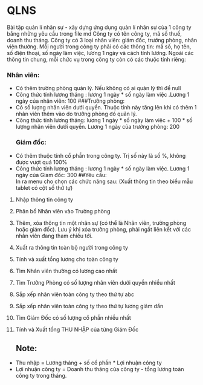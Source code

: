 # QLNS
Bài tập quản lí nhân sự - xây dựng ứng dụng quản lí nhân sự của 1 công ty bằng những yêu cầu trong file md
Công ty có tên công ty, mã số thuế, doanh thu tháng. Công ty có 3 loại nhân viên: giám đốc, trưởng phòng, nhân viên thường. Mỗi người trong công ty phải
có các thông tin: mã số, họ tên, số điện thoại, số ngày làm việc, lương 1 ngày và cách tính lương. Ngoài các thông tin chung, mỗi chức vụ trong công ty
còn có các thuộc tính riêng:

### Nhân viên:
- Có thêm trưởng phòng quản lý. Nếu không có ai quản lý thì để null
- Công thức tính lương tháng : lương 1 ngày * số ngày làm việc .Lương 1 ngày của nhân viên: 100
  ###Trưởng phòng:
- Có số lượng nhân viên dưới quyền. Thuộc tính này tăng lên khi có thêm 1 nhân viên thêm vào do trưởng phòng đó quản lý.
- Công thức tính lương tháng: lương 1 ngày * số ngày làm việc + 100 * số lượng nhân viên dưới quyền. Lương 1 ngày của trưởng phòng: 200
  ### Giám đốc:
- Có thêm thuộc tính cổ phần trong công ty. Trị số này là số %, không được vượt quá 100%
- Công thức tính lương tháng : lương 1 ngày * số ngày làm việc. Lương 1 ngày của Giam đốc: 300
  ##Yêu cầu:   
  In ra menu cho chọn các chức năng sau: (Xuất thông tin theo biểu mẫu tablet có cột số thứ tự)
1. Nhập thông tin công ty
2. Phân bổ Nhân viên vào Trưởng phòng
3. Thêm, xóa thông tin một nhân sự (có thể là Nhân viên, trưởng phòng hoặc giám đốc). Lưu ý khi xóa trưởng phòng, phải ngắt liên kết với các nhân viên
   đang tham chiếu tới.
4. Xuất ra thông tin toàn bộ người trong công ty
5. Tính và xuất tổng lương cho toàn công ty
6. Tìm Nhân viên thường có lương cao nhất
7. Tìm Trưởng Phòng có số lượng nhân viên dưới quyền nhiều nhất
8. Sắp xếp nhân viên toàn công ty theo thứ tự abc
9. Sắp xếp nhân viên toàn công ty theo thứ tự lương giảm dần
10. Tìm Giám Đốc có số lượng cổ phần nhiều nhất
11. Tính và Xuất tổng THU NHẬP của từng Giám Đốc

    ## Note:
- Thu nhập = Lương tháng + số cổ phần * Lợi nhuận công ty
- Lợi nhuận công ty = Doanh thu tháng của công ty - tổng lương toàn công ty trong tháng.